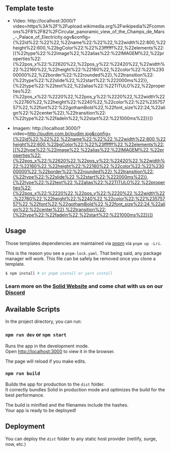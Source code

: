 ## Template teste

- Video:
http://localhost:3000/?video=https%3A%2F%2Fupload.wikimedia.org%2Fwikipedia%2Fcommons%2F8%2F82%2FCircular_panoramic_view_of_the_Champs_de_Mars_-_Palace_of_Electricity.ogv&config={%22id%22:%22%22,%22name%22:%22%22,%22width%22:800,%22height%22:600,%22bgColor%22:%22%23ffffff%22,%22elements%22:[{%22type%22:%22image%22,%22alias%22:%22IMAGEM%22,%22properties%22:{%22pos_x%22:%22620%22,%22pos_y%22:%22420%22,%22width%22:%22160%22,%22height%22:%22160%22,%22color%22:%22%23000000%22,%22border%22:%22rounded%22},%22transition%22:{%22type%22:%22slide%22,%22start%22:%222000ms%22}},{%22type%22:%22text%22,%22alias%22:%22TITULO%22,%22properties%22:{%22pos_x%22:%2220%22,%22pos_y%22:%2220%22,%22width%22:%22760%22,%22height%22:%2240%22,%22color%22:%22%23575757%22,%22font%22:%22gothamBold%22,%22font_size%22:24,%22align%22:%22center%22},%22transition%22:{%22type%22:%22fadeIn%22,%22start%22:%221000ms%22}}]}

- Imagem:
http://localhost:3000/?video=http://pudim.com.br/pudim.jpg&config={%22id%22:%22%22,%22name%22:%22%22,%22width%22:800,%22height%22:600,%22bgColor%22:%22%23ffffff%22,%22elements%22:[{%22type%22:%22image%22,%22alias%22:%22IMAGEM%22,%22properties%22:{%22pos_x%22:%22620%22,%22pos_y%22:%22420%22,%22width%22:%22160%22,%22height%22:%22160%22,%22color%22:%22%23000000%22,%22border%22:%22rounded%22},%22transition%22:{%22type%22:%22slide%22,%22start%22:%222000ms%22}},{%22type%22:%22text%22,%22alias%22:%22TITULO%22,%22properties%22:{%22pos_x%22:%2220%22,%22pos_y%22:%2220%22,%22width%22:%22760%22,%22height%22:%2240%22,%22color%22:%22%23575757%22,%22font%22:%22gothamBold%22,%22font_size%22:24,%22align%22:%22center%22},%22transition%22:{%22type%22:%22fadeIn%22,%22start%22:%221000ms%22}}]}


## Usage

Those templates dependencies are maintained via [pnpm](https://pnpm.io) via `pnpm up -Lri`.

This is the reason you see a `pnpm-lock.yaml`. That being said, any package manager will work. This file can be safely be removed once you clone a template.

```bash
$ npm install # or pnpm install or yarn install
```

### Learn more on the [Solid Website](https://solidjs.com) and come chat with us on our [Discord](https://discord.com/invite/solidjs)

## Available Scripts

In the project directory, you can run:

### `npm run dev` or `npm start`

Runs the app in the development mode.<br>
Open [http://localhost:3000](http://localhost:3000) to view it in the browser.

The page will reload if you make edits.<br>

### `npm run build`

Builds the app for production to the `dist` folder.<br>
It correctly bundles Solid in production mode and optimizes the build for the best performance.

The build is minified and the filenames include the hashes.<br>
Your app is ready to be deployed!

## Deployment

You can deploy the `dist` folder to any static host provider (netlify, surge, now, etc.)
